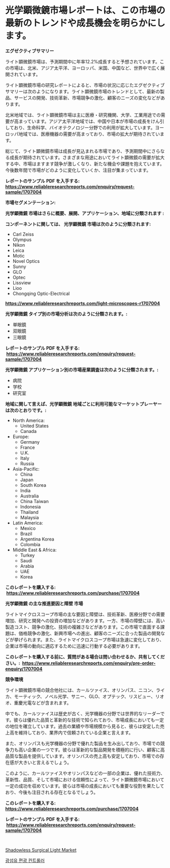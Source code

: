 <p><h1>光学顕微鏡市場レポートは、この市場の最新のトレンドや成長機会を明らかにします。</h1></p><p><strong>エグゼクティブサマリー</strong></p>
<p><p>ライト顕微鏡市場は、予測期間中に年率12.2%成長すると予想されています。この市場は、北米、アジア太平洋、ヨーロッパ、米国、中国など、世界中で広く展開されています。</p><p>ライト顕微鏡市場の研究レポートによると、市場の状況に応じたエグゼクティブサマリーは次のようになります。ライト顕微鏡市場のトレンドとして、最新の製品、サービスの開発、技術革新、市場競争の激化、顧客のニーズの変化などがあります。</p><p>北米地域では、ライト顕微鏡市場は主に医療・研究機関、大学、工業用途での需要が高まっています。アジア太平洋地域では、中国や日本が市場の成長をけん引しており、生命科学、バイオテクノロジー分野での利用が拡大しています。ヨーロッパ地域では、医療機器の需要が高まっており、市場の拡大が期待されています。</p><p>総じて、ライト顕微鏡市場は成長が見込まれる市場であり、予測期間中にさらなる成長が期待されています。さまざまな用途においてライト顕微鏡の需要が拡大する中、市場はますます競争が激しくなり、新たな機会や課題を抱えています。今後数年間で市場がどのように変化していくか、注目が集まっています。</p></p>
<p><strong>レポートのサンプル PDF を入手する: <a href="https://www.reliableresearchreports.com/enquiry/request-sample/1707004">https://www.reliableresearchreports.com/enquiry/request-sample/1707004</a></strong></p>
<p><strong>市場セグメンテーション:</strong></p>
<p><strong> 光学顕微鏡 市場はさらに概要、展開、アプリケーション、地域に分類されます :</strong></p>
<p><strong>コンポーネントに関しては、 光学顕微鏡 市場は次のように分類されます: &nbsp;</strong></p>
<p><ul><li>Carl Zeiss</li><li>Olympus</li><li>Nikon</li><li>Leica</li><li>Motic</li><li>Novel Optics</li><li>Sunny</li><li>GLO</li><li>Optec</li><li>Lissview</li><li>Lioo</li><li>Chongqing Optic-Electrical</li></ul></p>
<p><strong><a href="https://www.reliableresearchreports.com/light-microscopes-r1707004">https://www.reliableresearchreports.com/light-microscopes-r1707004</a></strong></p>
<p><strong> 光学顕微鏡 タイプ別の市場分析は次のように分類されます。:</strong></p>
<p><ul><li>単眼鏡</li><li>双眼鏡</li><li>三眼鏡</li></ul></p>
<p><strong>レポートのサンプル PDF を入手する: &nbsp;<a href="https://www.reliableresearchreports.com/enquiry/request-sample/1707004">https://www.reliableresearchreports.com/enquiry/request-sample/1707004</a></strong></p>
<p><strong> 光学顕微鏡 アプリケーション別の市場産業調査は次のように分類されます。:</strong></p>
<p><ul><li>病院</li><li>学校</li><li>研究室</li></ul></p>
<p><strong>地域に関して言えば、光学顕微鏡 地域ごとに利用可能なマーケットプレーヤーは次のとおりです。:</strong></p>
<p><ul>
    <li>
        North America:
        <ul>
            <li>United States</li>
            <li>Canada</li>
        </ul>
    </li>
    <li>
        Europe:
        <ul>
            <li>Germany</li>
            <li>France</li>
            <li>U.K.</li>
            <li>Italy</li>
            <li>Russia</li>
        </ul>
    </li>
    <li>
        Asia-Pacific:
        <ul>
            <li>China</li>
            <li>Japan</li>
            <li>South Korea</li>
            <li>India</li>
            <li>Australia</li>
            <li>China Taiwan</li>
            <li>Indonesia</li>
            <li>Thailand</li>
            <li>Malaysia</li>
        </ul>
    </li>
    <li>
        Latin America:
        <ul>
            <li>Mexico</li>
            <li>Brazil</li>
            <li>Argentina Korea</li>
            <li>Colombia</li>
        </ul>
    </li>
    <li>
        Middle East & Africa:
        <ul>
            <li>Turkey</li>
            <li>Saudi</li>
            <li>Arabia</li>
            <li>UAE</li>
            <li>Korea</li>
        </ul>
    </li>
    </ul></p>
<p><strong>このレポートを購入する: &nbsp;<a href="https://www.reliableresearchreports.com/purchase/1707004">https://www.reliableresearchreports.com/purchase/1707004</a></strong></p>
<p><strong>光学顕微鏡 の主な推進要因と障壁 市場</strong></p>
<p><p>ライトマイクロスコープ市場の主な要因と障壁は、技術革新、医療分野での需要増加、研究と開発への投資の増加などがあります。一方、市場の障壁には、高い製造コスト、競争の激化、技術の複雑さなどがあります。この市場で直面する課題は、価格競争の激化、新興市場への進出、顧客のニーズに合った製品の開発などが挙げられます。また、ライトマイクロスコープ市場は急速に変化しており、企業は市場の動向に適応するために迅速に行動する必要があります。</p></p>
<p><strong>このレポートを購入する前に、質問がある場合は問い合わせるか、共有してください。:&nbsp; <a href="https://www.reliableresearchreports.com/enquiry/pre-order-enquiry/1707004">https://www.reliableresearchreports.com/enquiry/pre-order-enquiry/1707004</a></strong></p>
<p><strong>競争環境</strong></p>
<p><p>ライト顕微鏡市場の競合他社には、カールツァイス、オリンパス、ニコン、ライカ、モーティック、ノベル光学、サニー、GLO、オプテック、リスビュー、リオオ、重慶光電などが含まれます。</p><p>中でも、カールツァイスは歴史が古く、光学機器の分野では世界的なリーダーです。彼らは優れた品質と革新的な技術で知られており、市場成長においても一定の地位を確立しています。過去の業績や市場規模から見ると、彼らは安定した売上高を維持しており、業界内で信頼されている企業と言えます。</p><p>また、オリンパスも光学機器の分野で優れた製品を生み出しており、市場での競争力も高い企業の一つです。彼らは革新的な製品開発を積極的に行い、顧客に高品質な製品を提供しています。オリンパスの売上高も安定しており、市場での存在感が大きいと言えるでしょう。</p><p>このように、カールツァイスやオリンパスなどの一部の企業は、優れた技術力、革新性、品質、そして市場における信頼性によって、ライト顕微鏡市場において一定の成功を収めています。彼らは市場の成長においても重要な役割を果たしており、今後も注目される存在となるでしょう。</p></p>
<p><strong>このレポートを購入する: &nbsp; <a href="https://www.reliableresearchreports.com/purchase/1707004">https://www.reliableresearchreports.com/purchase/1707004</a></strong></p>
<p><strong>レポートのサンプル PDF を入手する: &nbsp;<a href="https://www.reliableresearchreports.com/enquiry/request-sample/1707004">https://www.reliableresearchreports.com/enquiry/request-sample/1707004</a></strong><strong></strong></p>
<p>&nbsp;</p>
<p><p><a href="https://sulfuric-clavicle-d39.notion.site/Shadowless-Surgical-Light-Market-Insight-Market-Trends-Growth-Forecasted-from-2024-TO-2031-a37b4c9b88be42d8a2bf94fc8cc34818">Shadowless Surgical Light Market</a></p><p><a href="https://medium.com/@chickenlegs8687/%EA%B4%91%EC%84%AC%EC%9C%A0-%ED%8E%B8%EA%B4%91-%EC%BB%A8%ED%8A%B8%EB%A1%A4%EB%9F%AC-%EC%8B%9C%EC%9E%A5-%EA%B7%9C%EB%AA%A8-cagr-%ED%8A%B8%EB%A0%8C%EB%93%9C-2024-2030-1582382735f9">광섬유 편광 컨트롤러</a></p></p>